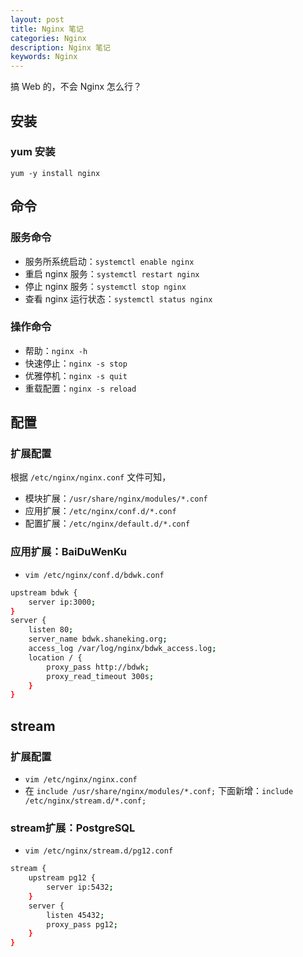 ```yaml
---
layout: post
title: Nginx 笔记
categories: Nginx
description: Nginx 笔记
keywords: Nginx
---
```



搞 Web 的，不会 Nginx 怎么行？

## 安装
### yum 安装
`yum -y install nginx`

## 命令
### 服务命令
- 服务所系统启动：`systemctl enable nginx`
- 重启 nginx 服务：`systemctl restart nginx`
- 停止 nginx 服务：`systemctl stop nginx`
- 查看 nginx 运行状态：`systemctl status nginx`

### 操作命令
- 帮助：`nginx -h`
- 快速停止：`nginx -s stop`
- 优雅停机：`nginx -s quit`
- 重载配置：`nginx -s reload`

## 配置
### 扩展配置
根据 `/etc/nginx/nginx.conf` 文件可知，
- 模块扩展：`/usr/share/nginx/modules/*.conf`
- 应用扩展：`/etc/nginx/conf.d/*.conf`
- 配置扩展：`/etc/nginx/default.d/*.conf`

### 应用扩展：BaiDuWenKu
- `vim /etc/nginx/conf.d/bdwk.conf`
```bash
upstream bdwk {
    server ip:3000;
}
server {
    listen 80;
    server_name bdwk.shaneking.org;
    access_log /var/log/nginx/bdwk_access.log;
    location / {
        proxy_pass http://bdwk;
        proxy_read_timeout 300s;
    }
}
```

## stream
### 扩展配置
- `vim /etc/nginx/nginx.conf`
- 在 `include /usr/share/nginx/modules/*.conf;` 下面新增：`include /etc/nginx/stream.d/*.conf;`

### stream扩展：PostgreSQL
- `vim /etc/nginx/stream.d/pg12.conf`
```bash
stream {
    upstream pg12 {
        server ip:5432;
    }
    server {
        listen 45432;
        proxy_pass pg12;
    }
}
```
